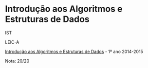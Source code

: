 # Introdução aos Algoritmos e Estruturas de Dados

IST 

LEIC-A

[Introdução aos Algoritmos e Estruturas de Dados](https://fenix.tecnico.ulisboa.pt/disciplinas/IAED764511/2014-2015/2-semestre) - 1º ano 2014-2015

Nota: 20/20
